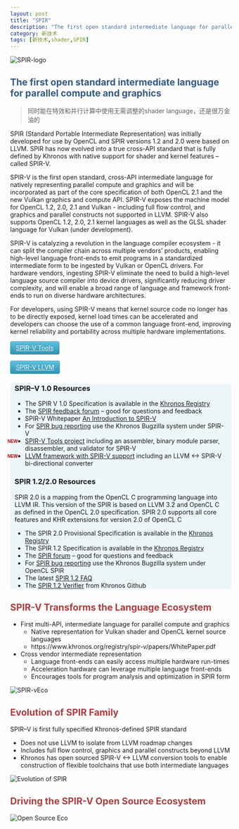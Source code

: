 ```yaml
---
layout: post
title: "SPIR"
description: "The first open standard intermediate language for parallel compute and graphics"
category: 新技术
tags: [新技术,shader,SPIR]
---
```


![SPIR-logo](http://7xqrar.com1.z0.glb.clouddn.com/SPIR_100px_Nov14_150_75.png)

## <span style="color:#355985;">The first open standard intermediate language for parallel compute and graphics<span>

> 同时能在特效和并行计算中使用无需调整的shader language，还是很万金油的

<!-- more -->

SPIR (Standard Portable Intermediate Representation) was initially developed for use by OpenCL and SPIR versions 1.2 and 2.0 were based on LLVM. SPIR has now evolved into a true cross-API standard that is fully defined by Khronos with native support for shader and kernel features – called SPIR-V.

SPIR-V is the first open standard, cross-API intermediate language for natively representing parallel compute and graphics and will be incorporated as part of the core specification of both OpenCL 2.1 and the new Vulkan graphics and compute API. SPIR-V exposes the machine model for OpenCL 1.2, 2.0, 2.1 and Vulkan - including full flow control, and graphics and parallel constructs not supported in LLVM. SPIR-V also supports OpenCL 1.2, 2.0, 2.1 kernel languages as well as the GLSL shader language for Vulkan (under development).

SPIR-V is catalyzing a revolution in the language compiler ecosystem - it can split the compiler chain across multiple vendors’ products, enabling high-level language front-ends to emit programs in a standardized intermediate form to be ingested by Vulkan or OpenCL drivers.   For hardware vendors, ingesting SPIR-V eliminate the need to build a high-level language source compiler into device drivers, significantly reducing driver complexity, and will enable a broad range of language and framework front-ends to run on diverse hardware architectures.

For developers, using SPIR-V means that kernel source code no longer has to be directly exposed, kernel load times can be accelerated and developers can choose the use of a common language front-end, improving kernel reliability and portability across multiple hardware implementations.



<a class="btn btn-info" href="https://github.com/KhronosGroup/SPIRV-Tools">SPIR-V Tools</a>

<a class="btn btn-info" href="https://github.com/KhronosGroup/SPIRV-LLVM">SPIR-V LLVM</a>

<style>
.bluebox {
    position: relative;
    padding: 0
    10px;
    background: #edf7fa
}

.icon-new {
    font: bold 10px Arial, sans-serif;
    color: #a00;
    float: left;
    margin: 4px
    0 0 -40px
}

.btn {
	 display: inline-block;
    padding: 4px 12px;
    margin-bottom: 0;
    font-size: 14px;
    line-height: 20px;
    text-align: center;
    vertical-align: middle;
    cursor: pointer;
    color: #333;
    text-shadow: 0 1px 1px rgba(255, 255, 255, 0.75);
    background-color: #f5f5f5;
    background-image: -moz-linear-gradient(top, #ffffff, #e6e6e6);
    background-image: -webkit-gradient(linear, 0 0, 0 100%, from(#ffffff), to(#e6e6e6));
    background-image: -webkit-linear-gradient(top, #ffffff, #e6e6e6);
    background-image: -o-linear-gradient(top, #ffffff, #e6e6e6);
    background-image: linear-gradient(to bottom, #ffffff, #e6e6e6);
    background-repeat: repeat-x;
    filter: progid:DXImageTransform .Microsoft .gradient(startColorstr='#ffffffff', endColorstr='#ffe6e6e6', GradientType=0);
    border-color: #e6e6e6 #e6e6e6 #bfbfbf;
    border-color: rgba(0, 0, 0, 0.1) rgba(0, 0, 0, 0.1) rgba(0, 0, 0, 0.25);
    filter: progid:DXImageTransform .Microsoft .gradient(enabled = false);
    border: 1px solid #ccc;
    border-bottom-color: #b3b3b3;
    -webkit-border-radius: 4px;
    -moz-border-radius: 4px;
    border-radius: 4px;
    -webkit-box-shadow: inset 0 1px 0 rgba(255,255,255,.2), 0 1px 2px rgba(0,0,0,.05);
    -moz-box-shadow: inset 0 1px 0 rgba(255,255,255,.2), 0 1px 2px rgba(0,0,0,.05);
    box-shadow: inset 0 1px 0 rgba(255,255,255,.2), 0 1px 2px rgba(0,0,0,.05);
}

.btn-info {
    color: #fff;
    text-shadow: 0 -1px 0 rgba(0, 0, 0, 0.25);
    background-color: #49afcd;
    background-image: -moz-linear-gradient(top, #5bc0de, #2f96b4);
    background-image: -webkit-gradient(linear, 0 0, 0 100%, from(#5bc0de), to(#2f96b4));
    background-image: -webkit-linear-gradient(top, #5bc0de, #2f96b4);
    background-image: -o-linear-gradient(top, #5bc0de, #2f96b4);
    background-image: linear-gradient(to bottom, #5bc0de, #2f96b4);
    background-repeat: repeat-x;
    filter: progid:DXImageTransform .Microsoft .gradient(startColorstr='#ff5bc0de', endColorstr='#ff2f96b4', GradientType=0);
    border-color: #2f96b4 #2f96b4 #1f6377;
    border-color: rgba(0, 0, 0, 0.1) rgba(0, 0, 0, 0.1) rgba(0, 0, 0, 0.25);
    filter: progid:DXImageTransform .Microsoft .gradient(enabled = false);
}
</style>

<div class="bluebox">
<h3>SPIR–V 1.0 Resources</h3>

<ul>
<li>The SPIR V 1.0 Specification is available in the&nbsp;<a href="https://www.khronos.org/registry/spir-v">Khronos Registry</a></li>
<li>The <a href="https://forums.khronos.org/showthread.php/12919-Feedback-SPIR-V">SPIR feedback forum</a>&nbsp;– good for questions and feedback</li>
<li>SPIR-V Whitepaper&nbsp;<a href="https://www.khronos.org/registry/spir-v/papers/WhitePaper.html">An Introduction to SPIR-V</a></li>
<li>For&nbsp;<a href="https://www.khronos.org/bugzilla/enter_bug.cgi?product=SPIR-V">SPIR bug reporting</a>&nbsp;use the Khronos Bugzilla system under SPIR-V</li>
<li><span class="icon-new">NEW</span> <a href="https://github.com/KhronosGroup/SPIRV-Tools">SPIR-V Tools project</a> including an assembler, binary module parser, disassembler, and validator for SPIR-V</li>
<li><span class="icon-new">NEW</span> <a href="https://github.com/KhronosGroup/SPIRV-LLVM">LLVM framework with SPIR-V support</a> including an LLVM &lt;-&gt; SPIR-V bi-directional converter</li>
</ul>

<h3>SPIR 1.2/2.0 Resources</h3>

<p>SPIR 2.0 is a mapping from the OpenCL C programming language into LLVM IR. This version of the SPIR is based on LLVM 3.2 and OpenCL C as defined in the OpenCL 2.0 specification. SPIR 2.0 supports all core features and KHR extensions for version 2.0 of OpenCL C</p>

<ul>
<li>The SPIR 2.0 Provisional Specification is available in the <a href="https://www.khronos.org/registry/spir">Khronos Registry</a></li>
<li>The SPIR 1.2 Specification is available in the <a href="https://www.khronos.org/registry/spir">Khronos Registry</a></li>
<li>The <a href="/message_boards/forumdisplay.php/113-SPIR">SPIR forum</a> – good for questions and feedback</li>
<li>For <a href="https://www.khronos.org/bugzilla/enter_bug.cgi?product=OpenCL%20SPIR">SPIR bug reporting</a> use the Khronos Bugzilla system under OpenCL SPIR</li>
<li>The latest <a href="/faq/spir">SPIR 1.2 FAQ</a></li>
<li>The <a href="https://github.com/KhronosGroup/SPIR/tree/spir_12">SPIR 1.2 Verifier</a> from Khronos Github</li>
</ul>

</div>

## <span style="color:#b03d3f;">SPIR-V Transforms the Language Ecosystem<span>

<ul>
  <li>First multi-API, intermediate language for parallel compute and graphics
    <ul>
      <li>Native representation for Vulkan shader and OpenCL kernel source languages</li>
      <li>https://www.khronos.org/registry/spir-v/papers/WhitePaper.pdf </li>
    </ul>
  </li>
  <li>Cross vendor intermediate representation
    <ul>
      <li>Language front-ends can easily access multiple hardware run-times </li>
      <li>Acceleration hardware can leverage multiple language front-ends </li>
      <li>Encourages tools for program analysis and optimization in SPIR form</li>
    </ul>
  </li>
</ul>

![SPIR-vEco](http://7xqrar.com1.z0.glb.clouddn.com/2015-api-spirv-1.png)

## <span style="color:#b03d3f;">Evolution of SPIR Family<span>

SPIR–V is first fully specified Khronos-defined SPIR standard

<ul>
  <li>Does not use LLVM to isolate from LLVM roadmap changes </li>
  <li>Includes full flow control, graphics and parallel constructs beyond LLVM</li>
  <li>Khronos has open sourced SPIR-V &lt;-&gt; LLVM conversion tools to enable construction of flexible toolchains that use both intermediate languages</li>
</ul>

![Evolution of SPIR](http://7xqrar.com1.z0.glb.clouddn.com/2015-api-spirv-2.png)

## <span style="color:#b03d3f;">Driving the SPIR-V Open Source Ecosystem<span>

![Open Source Eco](http://7xqrar.com1.z0.glb.clouddn.com/2015-api-spirv-3.png)